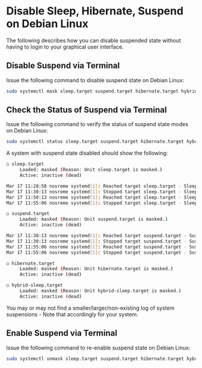 # Disable Sleep, Hibernate, Suspend on Debian Linux

The following describes how you can disable suspended state without having to login to your graphical user interface.

## Disable Suspend via Terminal

Issue the following command to disable suspend state on Debian Linux:

```bash
sudo systemctl mask sleep.target suspend.target hibernate.target hybrid-sleep.target
```

## Check the Status of Suspend via Terminal

Issue the following command to verify the status of suspend state modes on Debian Linux:

```bash
sudo systemctl status sleep.target suspend.target hibernate.target hybrid-sleep.target
```

A system with suspend state disabled should show the following:

```bash
○ sleep.target
     Loaded: masked (Reason: Unit sleep.target is masked.)
     Active: inactive (dead)

Mar 17 11:28:58 nosreme systemd[1]: Reached target sleep.target - Sleep.
Mar 17 11:30:13 nosreme systemd[1]: Stopped target sleep.target - Sleep.
Mar 17 11:50:13 nosreme systemd[1]: Reached target sleep.target - Sleep.
Mar 17 11:55:06 nosreme systemd[1]: Stopped target sleep.target - Sleep.

○ suspend.target
     Loaded: masked (Reason: Unit suspend.target is masked.)
     Active: inactive (dead)

Mar 17 11:30:13 nosreme systemd[1]: Reached target suspend.target - Suspend.
Mar 17 11:30:13 nosreme systemd[1]: Stopped target suspend.target - Suspend.
Mar 17 11:55:06 nosreme systemd[1]: Reached target suspend.target - Suspend.
Mar 17 11:55:06 nosreme systemd[1]: Stopped target suspend.target - Suspend.

○ hibernate.target
     Loaded: masked (Reason: Unit hibernate.target is masked.)
     Active: inactive (dead)

○ hybrid-sleep.target
     Loaded: masked (Reason: Unit hybrid-sleep.target is masked.)
     Active: inactive (dead)
```

You may or may not find a smaller/larger/non-existing log of system suspensions - Note that accordingly for your system.

## Enable Suspend via Terminal
Issue the following command to re-enable suspend state on Debian Linux:

```bash
sudo systemctl unmask sleep.target suspend.target hibernate.target hybrid-sleep.target
```

